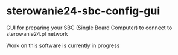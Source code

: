# sterowanie24-sbc-config-gui
GUI for preparing your SBC (Single Board Computer) to connect to sterowanie24.pl network

Work on this software is currently in progress
